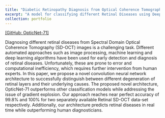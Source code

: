 ```yaml
---
title: "Diabetic Retinopathy Diagnosis from Optical Coherence Tomography "
excerpt: "A model for classifying different Retinal Diseases using Deep Learning from Optical Coherence Tomography Images. <br/><img src='/images/icmla.png'>"
collection: portfolio
---
```


[[GitHub: OpticNet-71]](https://github.com/SharifAmit/OpticNet-71)

Diagnosing different retinal diseases from Spectral Domain Optical Coherence Tomography (SD-OCT) images is a challenging task. Different automated approaches such as image processing, machine learning and deep learning algorithms have been used for early detection and diagnosis of retinal diseases. Unfortunately, these are prone to error and computational inefficiency, which requires further intervention from human experts. In this paper, we propose a novel convolution neural network architecture to successfully distinguish between different degeneration of retinal layers and their underlying causes. The proposed novel architecture, OpticNet-71 outperforms other classification models while addressing the issue of gradient explosion. Our approach reaches near perfect accuracy of 99.8% and 100% for two separately available Retinal SD-OCT data-set respectively. Additionally, our architecture predicts retinal diseases in real time while outperforming human diagnosticians. 
